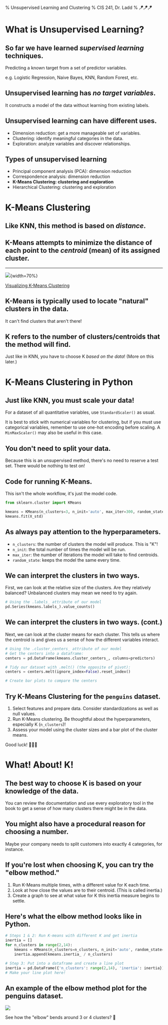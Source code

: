 % Unsupervised Learning and Clustering
% CIS 241, Dr. Ladd
% 🪁🪁🪁

# What is Unsupervised Learning?

## So far we have learned *supervised learning* techniques.

Predicting a known target from a set of predictor variables.

e.g. Logistic Regression, Naive Bayes, KNN, Random Forest, etc.

## Unsupervised learning has *no target variables*.

It constructs a model of the data without learning from existing labels.

## Unsupervised learning can have different uses.

- Dimension reduction: get a more manageable set of variables.
- Clustering: identify meaningful categories in the data.
- Exploration: analyze variables and discover relationships.

## Types of unsupervised learning

- Principal component analysis (PCA): dimension reduction
- Correspondence analysis: dimension reduction
- **K-Means Clustering: clustering and exploration**
- Hierarchical Clustering: clustering and exploration

# K-Means Clustering

## Like KNN, this method is based on *distance*.

## K-Means attempts to minimize the distance of each point to the *centroid* (mean) of its assigned cluster.

---

![](img/kmeans.png){width=70%}

[Visualizing K-Means Clustering](https://www.naftaliharris.com/blog/visualizing-k-means-clustering/)

## K-Means is typically used to locate "natural" clusters in the data.

It can't find clusters that aren't there!

## K refers to the number of clusters/centroids that the method will find.

Just like in KNN, you have to choose K *based on the data*! (More on this later.)

# K-Means Clustering in Python

## Just like KNN, you must scale your data!

For a dataset of all quantitative variables, use `StandardScaler()` as usual.

It is best to stick with numerical variables for clustering, but if you must use categorical variables, remember to use one-hot encoding before scaling. A `MinMaxScaler()` may also be useful in this case.

## You don't need to split your data.

Because this is an unsupervised method, there's no need to reserve a test set. There would be nothing to test on!

## Code for running K-Means.

This isn't the whole workflow, it's just the model code.

```python
from sklearn.cluster import KMeans

kmeans = KMeans(n_clusters=3, n_init='auto', max_iter=300, random_state=0)
kmeans.fit(X_std)
```

## As always pay attention to the hyperparameters.

- `n_clusters`: the number of clusters the model will produce. This is "K"!
- `n_init`: the total number of times the model will be run.
- `max_iter`: the number of iterations the model will take to find centroids.
- `random_state`: keeps the model the same every time.

## We can interpret the clusters in two ways.

First, we can look at the relative size of the clusters. Are they relatively balanced? Unbalanced clusters may mean we need to try again.

```python
# Using the .labels_ attribute of our model
pd.Series(kmeans.labels_).value_counts()
```

## We can interpret the clusters in two ways. (cont.)

Next, we can look at the cluster means for each cluster. This tells us where the centroid is and gives us a sense of how the different variables interact.

```python
# Using the .cluster_centers_ attribute of our model
# Get the centers into a dataframe:
centers = pd.DataFrame(kmeans.cluster_centers_, columns=predictors)

# Tidy our dataset with .melt() (the opposite of pivot):
centers = centers.melt(ignore_index=False).reset_index()

# Create bar plots to compare the centers
```

## Try K-Means Clustering for the `penguins` dataset.

1. Select features and prepare data. Consider standardizations as well as null values.
2. Run K-Means clustering. Be thoughtful about the hyperparameters, especially K (`n_clusters`)!
3. Assess your model using the cluster sizes and a bar plot of the cluster means.

Good luck! 🐧🐧🐧

# What! About! K!

## The best way to choose K is based on your knowledge of the data.

You can review the documentation and use every exploratory tool in the book to get a sense of how many clusters there might be in the data.

## You might also have a procedural reason for choosing a number.

Maybe your company needs to split customers into exactly 4 categories, for instance.

## If you're lost when choosing K, you can try the "elbow method."

1. Run K-Means multiple times, with a different value for K each time.
2. Look at how close the values are to their centroid. (This is called inertia.)
3. Create a graph to see at what value for K this inertia measure begins to settle.

## Here's what the elbow method looks like in Python.

```python
# Steps 1 & 2: Run K-means with different K and get inertia
inertia = []
for n_clusters in range(2,14):
    kmeans = KMeans(n_clusters=n_clusters, n_init='auto', random_state=0).fit(X_std)
    inertia.append(kmeans.inertia_ / n_clusters)

# Step 3: Put into a dataframe and create a line plot
inertia = pd.DataFrame({'n_clusters': range(2,14), 'inertia': inertia})
# Make your line plot here!
```

## An example of the elbow method plot for the penguins dataset.

![](img/elbow.png)

See how the "elbow" bends around 3 or 4 clusters? 💪
